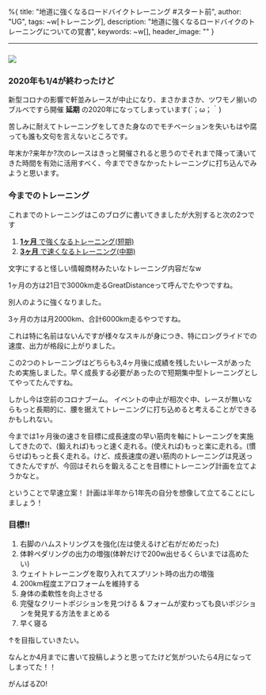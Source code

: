 %{
  title: "地道に強くなるロードバイクトレーニング #スタート前",
  author: "UG",
  tags: ~w[トレーニング],
  description: "地道に強くなるロードバイクのトレーニングについての覚書",
  keywords: ~w[],
  header_image: ""
}

---
###

###
[![](https://1.bp.blogspot.com/-GR3X82S32Y4/XoSimlRcSZI/AAAAAAAAIQA/1meSr4x3IRwYzoA-LILMQzWIuRPSANugACK4BGAsYHg/s320/IMG_20200322_101927.jpg)](https://1.bp.blogspot.com/-GR3X82S32Y4/XoSimlRcSZI/AAAAAAAAIQA/1meSr4x3IRwYzoA-LILMQzWIuRPSANugACK4BGAsYHg/IMG_20200322_101927.jpg)


### 2020年も1/4が終わったけど
新型コロナの影響で軒並みレースが中止になり、まさかまさか、ツワモノ揃いのブルベですら開催 **延期** の2020年になってしまっています(´；ω；｀)

苦しみに耐えてトレーニングをしてきた身なのでモチベーションを失いもはや腐っても誰も文句を言えないところです。

年末か?来年か?次のレースはきっと開催されると思うのでそれまで降って湧いてきた時間を有効に活用すべく、今までできなかったトレーニングに打ち込んでみようと思います。



### 今までのトレーニング

これまでのトレーニングはこのブログに書いてきましたが大別すると次の2つです

1. [**1ヶ月** で強くなるトレーニング(短期)](https://blog.great-distance.com/2019/09/greatdistancechallange.html)
2. [**3ヶ月** で速くなるトレーニング(中期)](https://blog.great-distance.com/2020/03/2000km_21.html)

文字にすると怪しい情報商材みたいなトレーニング内容だなw



1ヶ月の方は21日で3000km走るGreatDistanceって呼んでたやつですね。

別人のように強くなりました。



3ヶ月の方は月2000km、合計6000km走るやつですね。

これは特に名前はないんですが様々なスキルが身につき、特にロングライドでの速度、出力が格段に上がりました。



この2つのトレーニングはどちらも3,4ヶ月後に成績を残したいレースがあったため実施しました。早く成長する必要があったので短期集中型トレーニングとしてやってたんですね。



しかし今は空前のコロナブーム。
イベントの中止が相次ぐ中、レースが無いならもっと長期的に、腰を据えてトレーニングに打ち込めると考えることができるかもしれない。



今までは1ヶ月後の速さを目標に成長速度の早い筋肉を軸にトレーニングを実施してきたので、(鍛えれば)もっと速く走れる。(使えれば)もっと楽に走れる。(慣らせば)もっと長く走れる。けど、成長速度の遅い筋肉のトレーニングは見送ってきたんですが、今回はそれらを鍛えることを目標にトレーニング計画を立てようかなと。



ということで早速立案！
計画は半年から1年先の自分を想像して立てることにしましょう！





### 目標!!

1. 右脚のハムストリングスを強化(左は使えるけど右がだめだった)
2. 体幹ペダリングの出力の増強(体幹だけで200w出せるくらいまでは高めたい)
3. ウェイトトレーニングを取り入れてスプリント時の出力の増強
4. 200km程度エアロフォームを維持する
5. 身体の柔軟性を向上させる
6. 完璧なクリートポジションを見つける & フォームが変わっても良いポジションを発見する方法をまとめる
7. 早く寝る

↑を目指していきたい。





なんとか4月までに書いて投稿しようと思ってたけど気がついたら4月になってしまってた！！



がんばるZO!

